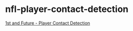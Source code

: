 # nfl-player-contact-detection
[1st and Future - Player Contact Detection](https://www.kaggle.com/competitions/nfl-player-contact-detection)
